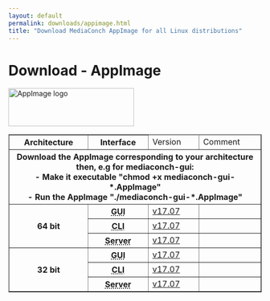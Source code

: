 ```yaml
---
layout: default
permalink: downloads/appimage.html
title: "Download MediaConch AppImage for all Linux distributions"
---
```


# Download - AppImage

<img src="/MediaConch/images/AppImage.png" alt="AppImage logo" width="250" height="76"><br />

<table border="1">
<thead>
<tr class="table-header">
    <th>Architecture</th>
    <th>Interface</th>
    <td>Version</td>
    <td>Comment</td>
</tr>
</thead>
<tbody>
<tr>
    <th colspan="4">Download the AppImage corresponding to your architecture then, e.g for mediaconch-gui:<br />- Make it executable "chmod +x mediaconch-gui-*.AppImage"<br/>- Run the AppImage "./mediaconch-gui-*.AppImage"</th>
</tr>

<tr>
    <th rowspan="3">64 bit</th>
    <th><abbr title="Graphical User Interface">GUI</abbr></th>
    <td><a href="//mediaarea.net/download/binary/mediaconch-gui/17.07/mediaconch-gui-17.07.glibc2.3-x86_64.AppImage">v17.07</td>
    <td>&nbsp;</td>
</tr>
<tr>
    <th><abbr title="Command Line Interface">CLI</abbr></th>
    <td><a href="//mediaarea.net/download/binary/mediaconch/17.07/mediaconch-17.07.glibc2.3-x86_64.AppImage">v17.07</td>
    <td>&nbsp;</td>
</tr>
<tr>
    <th><abbr title="Server">Server</abbr></th>
    <td><a href="//mediaarea.net/download/binary/mediaconch-server/17.07/mediaconch-server-17.07.glibc2.3-x86_64.AppImage">v17.07</td>
    <td>&nbsp;</td>
</tr>
<tr>
    <th rowspan="3">32 bit</th>
    <th><abbr title="Graphical User Interface">GUI</abbr></th>
    <td><a href="//mediaarea.net/download/binary/mediaconch-gui/17.07/mediaconch-gui-17.07.glibc2.3-i686.AppImage">v17.07</td>
    <td>&nbsp;</td>
</tr>
<tr>
    <th><abbr title="Command Line Interface">CLI</abbr></th>
    <td><a href="//mediaarea.net/download/binary/mediaconch/17.07/mediaconch-17.07.glibc2.3-i686.AppImage">v17.07</td>
    <td>&nbsp;</td>
</tr>
<tr>
    <th><abbr title="Server">Server</abbr></th>
    <td><a href="//mediaarea.net/download/binary/mediaconch-server/17.07/mediaconch-server-17.07.glibc2.3-i686.AppImage">v17.07</td>
    <td>&nbsp;</td>
</tr>

</tbody>
</table>
